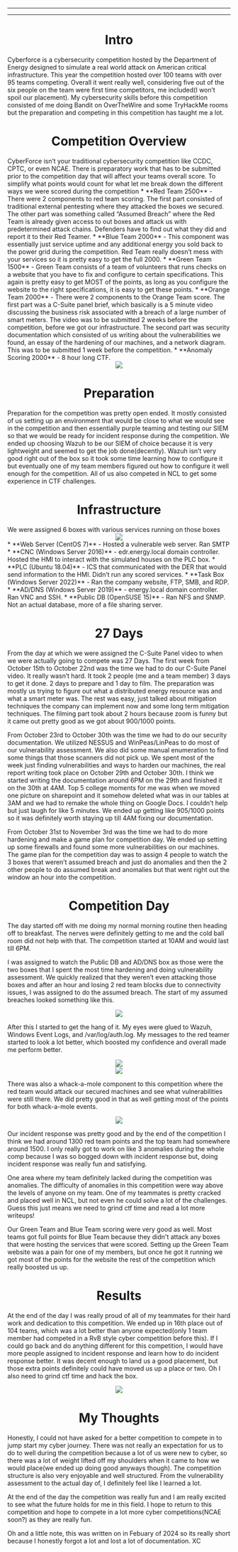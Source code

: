 
------
------
<center>
    <h1>
        <strong>Intro</strong>
    </h1>
</center>
Cyberforce is a cybersecurity competition hosted by the Department of Energy designed to simulate a real world attack on American critical infrastructure. This year the competition hosted over 100 teams with over 95 teams competing. Overall it went really well, considering five out of the six people on the team were first time competitors, me included(I won’t spoil our placement). My cybersecurity skills before this competition consisted of me doing Bandit on OverTheWire and some TryHackMe rooms but the preparation and competing in this competition has taught me a lot.
<!-- more -->

<center>
    <h1>
        <strong>Competition Overview</strong>
    </h1>
</center>
CyberForce isn’t your traditional cybersecurity competition like CCDC, CPTC, or even NCAE. There is preparatory work that has to be submitted prior to the competition day that will affect your teams overall score. To simplify what points would count for what let me break down the different ways we were scored during the competition
* **Red Team 2500** - There were 2 components to red team scoring. The first part consisted of traditional external pentesting where they attacked the boxes we secured. The other part was something called “Assumed Breach” where the Red Team is already given access to out boxes and attack us with predetermined attack chains. Defenders have to find out what they did and report it to their Red Teamer.
* **Blue Team 2000** - This component was essentially just service uptime and any additional energy you sold back to the power grid during the competition. Red Team really doesn’t mess with your services so it is pretty easy to get the full 2000.
* **Green Team 1500** - Green Team consists of a team of volunteers that runs checks on a website that you have to fix and configure to certain specifications. This again is pretty easy to get MOST of the points, as long as you configure the website to the right specifications, it is easy to get these points.
* **Orange Team 2000** - There were 2 components to the Orange Team score. The first part was a C-Suite panel brief, which basically is a 5 minute video discussing the business risk associated with a breach of a large number of smart meters. The video was to be submitted 2 weeks before the competition, before we got our infrastructure. The second part was security documentation which consisted of us writing about the vulnerabilities we found, an essay of the hardening of our machines, and a network diagram. This was to be submitted 1 week before the competition.
* **Anomaly Scoring 2000** - 8 hour long CTF.

<center>
    <img src="https://i.gyazo.com/00a7bb3a0c22b6042cde8fb8d129a720.png">
</center>

<center>
    <h1>
        <strong>Preparation</strong>
    </h1>
</center>
Preparation for the competition was pretty open ended. It mostly consisted of us setting up an environment that would be close to what we would see in the competition and then essentially purple teaming and testing our SIEM so that we would be ready for incident response during the competition. 
We ended up choosing Wazuh to be our SIEM of choice because it is very lightweight and seemed to get the job done(decently). Wazuh isn’t very good right out of the box so it took some time learning how to configure it but eventually one of my team members figured out how to configure it well enough for the competition. 
All of us also competed in NCL to get some experience in CTF challenges.

<center>
    <h1>
        <strong>Infrastructure</strong>
    </h1>
</center>
We were assigned 6 boxes with various services running on those boxes
<center>
    <img src="https://i.gyazo.com/f724df4a98c1054ca95dd3e9865a6389.png">
</center>
* **Web Server (CentOS 7)** -  Hosted a vulnerable web server. Ran SMTP
* **CNC (Windows Server 2016)** - edr.energy.local domain controller. Hosted the HMI to interact with the simulated houses on the PLC box.
* **PLC (Ubuntu 18.04)** - ICS that communicated with the DER that would send information to the HMI. Didn’t run any scored services.
* **Task Box (Windows Server 2022)** - Ran the company website, FTP, SMB, and RDP.
* **AD/DNS (Windows Server 2019)** - energy.local domain controller. Ran VNC and SSH.
* **Public DB (OpenSUSE 15)** - Ran NFS and SNMP. Not an actual database, more of a file sharing server.

<center>
    <h1>
        <strong>27 Days</strong>
    </h1>
</center>
From the day at which we were assigned the C-Suite Panel video to when we were actually going to compete was 27 Days. The first week from October 15th to October 22nd was the time we had to do our C-Suite Panel video. It really wasn’t hard. It took 2 people (me and a team member) 3 days to get it done. 2 days to prepare and 1 day to film. The preparation was mostly us trying to figure out what a distributed energy resource was and what a smart meter was. The rest was easy, just talked about mitigation techniques the company can implement now and some long term mitigation techniques. The filming part took about 2 hours because zoom is funny but it came out pretty good as we got about 900/1000 points. 

From October 23rd to October 30th was the time we had to do our security documentation. We utilized NESSUS and WinPeas/LinPeas to do most of our vulnerability assessment. We also did some manual enumeration to find some things that those scanners did not pick up. We spent most of the week just finding vulnerabilities and ways to harden our machines, the real report writing took place on October 29th and October 30th. I think we started writing the documentation around 6PM on the 29th and finished it on the 30th at 4AM. Top 5 college moments for me was when we moved one picture on sharepoint and it somehow deleted what was in our tables at 3AM and we had to remake the whole thing on Google Docs. I couldn’t help but just laugh for like 5 minutes. We ended up getting like 905/1000 points so it was definitely worth staying up till 4AM fixing our documentation.

From October 31st to November 3rd was the time we had to do more hardening and make a game plan for competition day. We ended up setting up some firewalls and found some more vulnerabilities on our machines. The game plan for the competition day was to assign 4 people to watch the 3 boxes that weren’t assumed breach and just do anomalies and then the 2 other people to do assumed break and anomalies but that went right out the window an hour into the competition.

<center>
    <h1>
        <strong>Competition Day</strong>
    </h1>
</center>
The day started off with me doing my normal morning routine then heading off to breakfast. The nerves were definitely getting to me and the cold ball room did not help with that. The competition started at 10AM and would last till 6PM.

I was assigned to watch the Public DB and AD/DNS box as those were the two boxes that I spent the most time hardening and doing vulnerability assessment. We quickly realized that they weren’t even attacking those boxes and after an hour and losing 2 red team blocks due to connectivity issues, I was assigned to do the assumed breach. The start of my assumed breaches looked something like this.

<center>
    <img src="https://i.gyazo.com/493d1da81ec8ff6904bb28dfa8cc5e20.png">
</center>

After this I started to get the hang of it. My eyes were glued to Wazuh, Windows Event Logs, and /var/log/auth.log. My messages to the red teamer started to look a lot better, which boosted my confidence and overall made me perform better.

<center>
    <img src="https://i.gyazo.com/ac444e80c341de2de7bb3faf49895aa3.png">
</center>

<center>
    <img src="https://i.gyazo.com/24daa6e9459019e4348f7deca61cf04f.png">
</center>

There was also a whack-a-mole component to this competition where the red team would attack our secured machines and see what vulnerabilities were still there. We did pretty good in that as well getting most of the points for both whack-a-mole events.

<center>
    <img src="https://i.gyazo.com/97380c55c1cbee175762e3920803034d.png">
</center>

Our incident response was pretty good and by the end of the competition I think we had around 1300 red team points and the top team had somewhere around 1500. I only really got to work on like 3 anomalies during the whole comp because I was so bogged down with incident response but, doing incident response was really fun and satisfying.

One area where my team definitely lacked during the competition was anomalies. The difficulty of anomalies in this competition were way above the levels of anyone on my team. One of my teammates is pretty cracked and placed well in NCL, but not even he could solve a lot of the challenges. Guess this just means we need to grind ctf time and read a lot more writeups!

Our Green Team and Blue Team scoring were very good as well. Most teams got full points for Blue Team because they didn't attack any boxes that were hosting the services that were scored. Setting up the Green Team website was a pain for one of my members, but once he got it running we got most of the points for the website the rest of the competition which really boosted us up. 

<center>
    <h1>
        <strong>Results</strong>
    </h1>
</center>

At the end of the day I was really proud of all of my teammates for their hard work and dedication to this competition. We ended up in 16th place out of 104 teams, which was a lot better than anyone expected(only 1 team member had competed in a RvB style cyber competition before this). If I could go back and do anything different for this competition, I would have more people assigned to incident response and learn how to do incident response better. It was decent enough to land us a good placement, but those extra points definitely could have moved us up a place or two. Oh I also need to grind ctf time and hack the box.

<center>
    <img src="https://media.licdn.com/dms/image/D5622AQFWE24EWC3IoQ/feedshare-shrink_800/0/1699428640616?e=1712188800&v=beta&t=RiDPsVbWGcQLSVRt-vtxTsR-XRwZDZDamVdrJ4LAlXM">
</center>

<center>
    <h1>
        <strong>My Thoughts</strong>
    </h1>
</center>

Honestly, I could not have asked for a better competition to compete in to jump start my cyber journey. There was not really an expectation for us to do to well during the competition because a lot of us were new to cyber, so there was a lot of weight lifted off my shoulders when it came to how we would place(we ended up doing good anyways though). The competition structure is also very enjoyable and well structured. From the vulnerability assessment to the actual day of, I definitely feel like I learned a lot. 

At the end of the day the competition was really fun and I am really excited to see what the future holds for me in this field. I hope to return to this competition and hope to compete in a lot more cyber competitions(NCAE soon?) as they are really fun. 

Oh and a little note, this was written on in Febuary of 2024 so its really short because I honestly forgot a lot and lost a lot of documentation. XC